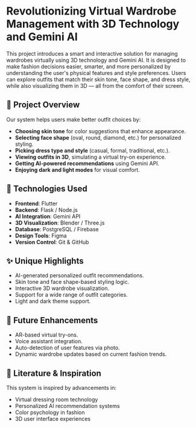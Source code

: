 # Revolutionizing Virtual Wardrobe Management with 3D Technology and Gemini AI

This project introduces a smart and interactive solution for managing wardrobes virtually using 3D technology and Gemini AI. It is designed to make fashion decisions easier, smarter, and more personalized by understanding the user's physical features and style preferences. Users can explore outfits that match their skin tone, face shape, and dress style, while also visualizing them in 3D — all from the comfort of their screen.

## 👗 Project Overview

Our system helps users make better outfit choices by:

- **Choosing skin tone** for color suggestions that enhance appearance.
- **Selecting face shape** (oval, round, diamond, etc.) for personalized styling.
- **Picking dress type and style** (casual, formal, traditional, etc.).
- **Viewing outfits in 3D**, simulating a virtual try-on experience.
- **Getting AI-powered recommendations** using Gemini API.
- **Enjoying dark and light modes** for visual comfort.

## 🔧 Technologies Used

- **Frontend**: Flutter  
- **Backend**: Flask / Node.js  
- **AI Integration**: Gemini API  
- **3D Visualization**: Blender / Three.js  
- **Database**: PostgreSQL / Firebase  
- **Design Tools**: Figma  
- **Version Control**: Git & GitHub

## ✨ Unique Highlights

- AI-generated personalized outfit recommendations.
- Skin tone and face shape-based styling logic.
- Interactive 3D wardrobe visualization.
- Support for a wide range of outfit categories.
- Light and dark theme support.

## 📌 Future Enhancements

- AR-based virtual try-ons.
- Voice assistant integration.
- Auto-detection of user features via photo.
- Dynamic wardrobe updates based on current fashion trends.

## 🧠 Literature & Inspiration

This system is inspired by advancements in:

- Virtual dressing room technology
- Personalized AI recommendation systems
- Color psychology in fashion
- 3D user interface experiences



